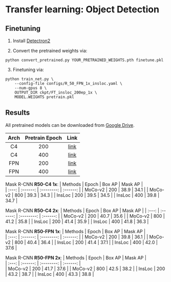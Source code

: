 # Transfer learning: Object Detection

## Finetuning

1. Install [Detectron2](https://github.com/facebookresearch/detectron2/tree/f50ec07cf220982e2c4861c5a9a17c4864ab5bfd)

2. Convert the pretrained weights via:
```shell
python convert_pretrained.py YOUR_PRETRAINED_WEIGHTS.pth finetune.pkl
```

3. Finetuning via:
```shell
python train_net.py \
    --config-file configs/R_50_FPN_1x_insloc.yaml \
    --num-gpus 8 \
    OUTPUT_DIR ckpt/FT_insloc_200ep_1x \
    MODEL.WEIGHTS pretrain.pkl
```



## Results

All pretrained models can be downloaded from [Google Drive](https://drive.google.com/drive/folders/1N4UTSkO5v_pXuSEi6LhQqB1xnEN41MvW?usp=sharing). 

| Arch | Pretrain Epoch | Link |
| :---: | :------: | :--------: |
| C4    | 200      | [link](https://drive.google.com/file/d/1bgrMLZjfRYaUeOptIw6WfrOnXjYm-ccg/view?usp=sharing) |
| C4    | 400      | [link](https://drive.google.com/file/d/1WDg-xAs1L3LcgXuzcY2uw4cbKtnXFl6q/view?usp=sharing) |
| FPN    | 200     | [link](https://drive.google.com/file/d/1MRfM6aZ-WSQANVOq8T-6IrukPQfZG5uP/view?usp=sharing) |
| FPN    | 400     | [link](https://drive.google.com/file/d/1XTfIWk_S0NyPubBMt4e5Ha5YU789w6bL/view?usp=sharing) |

Mask R-CNN **R50-C4 1x**: 
| Methods | Epoch | Box AP | Mask AP |  
| :---: | :------: | :--------: | :------: | 
| MoCo-v2 | 200 | 38.9 | 34.1 | 
| MoCo-v2 | 800 | 39.3 | 34.3 | 
| InsLoc  | 200 | 39.5 | 34.5 | 
| InsLoc  | 400 | 39.8 | 34.7 | 

Mask R-CNN **R50-C4 2x**: 
| Methods | Epoch | Box AP | Mask AP | 
| :---: | :------: | :--------: | :------: | 
| MoCo-v2 | 200 | 40.7 | 35.6 | 
| MoCo-v2 | 800 | 41.2 | 35.8 | 
| InsLoc  | 200 | 41.4 | 35.9 | 
| InsLoc  | 400 | 41.8 | 36.3 | 

Mask R-CNN **R50-FPN 1x**: 
| Methods | Epoch | Box AP | Mask AP |  
| :---: | :------: | :--------: | :------: | 
| MoCo-v2 | 200 | 39.8 | 36.1 | 
| MoCo-v2 | 800 | 40.4 | 36.4 | 
| InsLoc  | 200 | 41.4 | 37.1 | 
| InsLoc  | 400 | 42.0 | 37.6 | 

Mask R-CNN **R50-FPN 2x**: 
| Methods | Epoch | Box AP | Mask AP |  
| :---: | :------: | :--------: | :------: |  
| MoCo-v2 | 200 | 41.7 | 37.6 | 
| MoCo-v2 | 800 | 42.5 | 38.2 | 
| InsLoc  | 200 | 43.2 | 38.7 | 
| InsLoc  | 400 | 43.3 | 38.8 | 

